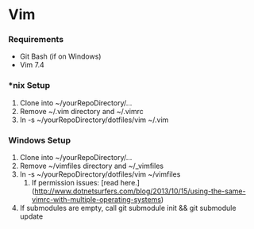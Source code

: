 # Vim 
### Requirements
* Git Bash (if on Windows)
* Vim 7.4

### *nix Setup

1. Clone into ~/yourRepoDirectory/...
2. Remove ~/.vim directory and ~/.vimrc 
3. ln -s ~/yourRepoDirectory/dotfiles/vim ~/.vim 

### Windows Setup
1. Clone into ~/yourRepoDirectory/...
2. Remove ~/vimfiles directory and ~/\_vimfiles 
3. ln -s ~/yourRepoDirectory/dotfiles/vim ~/vimfiles
	1. If permission issues: [read here.] (http://www.dotnetsurfers.com/blog/2013/10/15/using-the-same-vimrc-with-multiple-operating-systems)
4. If submodules are empty, call git submodule init && git submodule update
